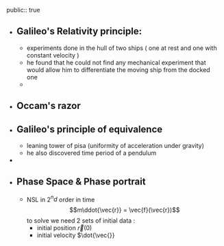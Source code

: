 public:: true

- ## Galileo's Relativity principle:
	- experiments done in the hull of two ships ( one at rest and one with constant velocity )
	- he found that he could not find any mechanical experiment that would allow him to differentiate the moving ship from the docked one
	-
- ## Occam's razor
- ## Galileo's principle of equivalence
	- leaning tower of pisa (uniformity of acceleration under gravity)
	- he also discovered time period of a pendulum
-
- ## Phase Space & Phase portrait
	- NSL in 2$^nd$ order in time 
	  $$m\ddot{\vec{r}} = \vec{f}(\vec{r})$$
	  to solve we need 2 sets of initial data :
		- initial position $\vec{r}(0)$
		- initial velocity $\dot{\vec{}}